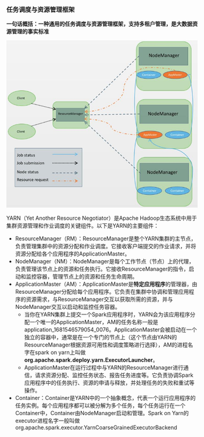 ### 任务调度与资源管理框架

**一句话概括：一种通用的任务调度与资源管理框架，支持多租户管理，是大数据资源管理的事实标准** 

![](attachments/20240206112642.jpg)

YARN（Yet Another Resource Negotiator）是Apache Hadoop生态系统中用于集群资源管理和作业调度的关键组件。以下是YARN的主要组件：
- ResourceManager（RM）：ResourceManager是整个YARN集群的主节点，负责管理集群中的资源分配和作业调度。它接收客户端提交的作业请求，并将资源分配给各个应用程序的ApplicationMaster。  
- NodeManager（NM）：NodeManager是每个工作节点（节点）上的代理，负责管理该节点上的资源和任务执行。它接收ResourceManager的指令，启动和监控容器，管理节点上的资源和任务生命周期。  
- ApplicationMaster（AM）：ApplicationMaster是**特定应用程序**的管理器，由ResourceManager分配给每个应用程序。它负责在集群中协调和管理应用程序的资源需求，与ResourceManager交互以获取所需的资源，并与NodeManager交互以启动和监控任务容器。  
	- 当你在YARN集群上提交一个Spark应用程序时，YARN会为该应用程序分配一个唯一的ApplicationMaster，AM的任务名称一般是application_1681546579054_0076。ApplicationMaster会被启动在一个独立的容器中，通常是在一个专门的节点上（这个节点由YARN的ResourceManager根据资源可用性和调度策略进行选择），AM的进程名字在spark on yarn上叫做**org.apache.spark.deploy.yarn.ExecutorLauncher**。  
	- ApplicationMaster在运行过程中与YARN的ResourceManager进行通信，请求资源分配、监控任务状态、报告任务进度等。它负责协调Spark应用程序中的任务执行、资源的申请与释放，并处理任务的失败和重试等操作。
- Container：Container是YARN中的一个抽象概念，代表一个运行应用程序的任务实例。每个应用程序都可以被分解为多个任务，每个任务运行在一个Container中，Container由NodeManager启动和管理。Spark on Yarn的executor进程名字一般叫做org.apache.spark.executor.YarnCoarseGrainedExecutorBackend  
